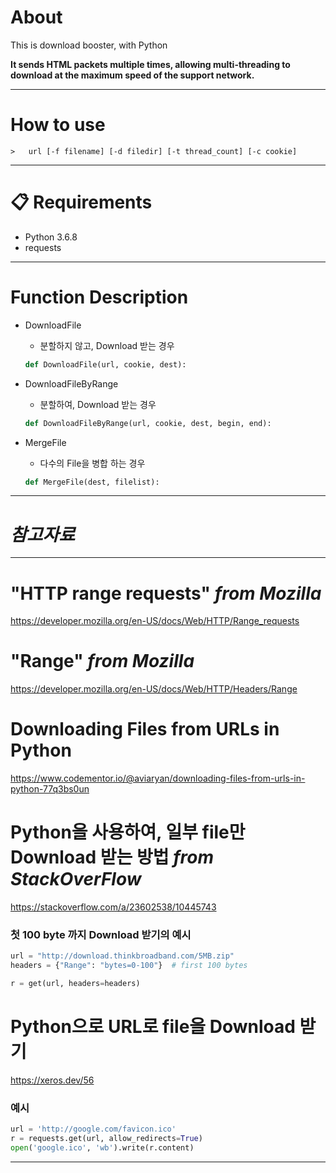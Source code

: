 # About
This is download booster, with Python

**It sends HTML packets multiple times, allowing multi-threading to download at the maximum speed of the support network.**

---

# How to use
```Command
>   url [-f filename] [-d filedir] [-t thread_count] [-c cookie]
```
---

# **📋 Requirements**

- Python 3.6.8
- requests

---

# Function Description

- DownloadFile
    - 분할하지 않고, Download 받는 경우
    ```python
    def DownloadFile(url, cookie, dest):
    ```

- DownloadFileByRange
    - 분할하여, Download 받는 경우
    ```python
    def DownloadFileByRange(url, cookie, dest, begin, end):
    ```

- MergeFile
    - 다수의 File을 병합 하는 경우
    ```python
    def MergeFile(dest, filelist):
    ```

---

# ***참고자료***

---

# "HTTP range requests" *from Mozilla*
https://developer.mozilla.org/en-US/docs/Web/HTTP/Range_requests

# "Range" *from Mozilla*
https://developer.mozilla.org/en-US/docs/Web/HTTP/Headers/Range

# Downloading Files from URLs in Python
https://www.codementor.io/@aviaryan/downloading-files-from-urls-in-python-77q3bs0un

# Python을 사용하여, 일부 file만 Download 받는 방법 *from StackOverFlow*
https://stackoverflow.com/a/23602538/10445743


### 첫 100 byte 까지 Download 받기의 예시
```python
url = "http://download.thinkbroadband.com/5MB.zip"
headers = {"Range": "bytes=0-100"}  # first 100 bytes

r = get(url, headers=headers)
```

# Python으로 URL로 file을 Download 받기
https://xeros.dev/56

### 예시
```python
url = 'http://google.com/favicon.ico'
r = requests.get(url, allow_redirects=True)
open('google.ico', 'wb').write(r.content)
```

---
